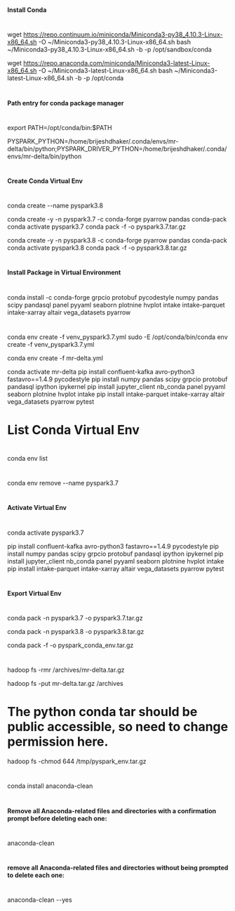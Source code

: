 #
#### Install Conda
#
wget https://repo.continuum.io/miniconda/Miniconda3-py38_4.10.3-Linux-x86_64.sh -O ~/Miniconda3-py38_4.10.3-Linux-x86_64.sh
bash ~/Miniconda3-py38_4.10.3-Linux-x86_64.sh -b -p /opt/sandbox/conda

wget https://repo.anaconda.com/miniconda/Miniconda3-latest-Linux-x86_64.sh -O ~/Miniconda3-latest-Linux-x86_64.sh
bash ~/Miniconda3-latest-Linux-x86_64.sh -b -p /opt/conda

#
#### Path entry for conda package manager
#
export PATH=/opt/conda/bin:$PATH

PYSPARK_PYTHON=/home/brijeshdhaker/.conda/envs/mr-delta/bin/python;PYSPARK_DRIVER_PYTHON=/home/brijeshdhaker/.conda/envs/mr-delta/bin/python

#
#### Create Conda Virtual Env 
#

conda create --name pyspark3.8


conda create -y -n pyspark3.7 -c conda-forge pyarrow pandas conda-pack
conda activate pyspark3.7
conda pack -f -o pyspark3.7.tar.gz


conda create -y -n pyspark3.8 -c conda-forge pyarrow pandas conda-pack
conda activate pyspark3.8
conda pack -f -o pyspark3.8.tar.gz


#
#### Install Package in Virtual Environment
#

conda install -c conda-forge grpcio protobuf pycodestyle numpy pandas scipy pandasql panel pyyaml seaborn plotnine hvplot intake intake-parquet intake-xarray altair vega_datasets pyarrow

#
####  
# 
conda env create -f venv_pyspark3.7.yml
sudo -E /opt/conda/bin/conda env create -f venv_pyspark3.7.yml

conda env create -f mr-delta.yml

conda activate mr-delta
pip install confluent-kafka avro-python3 fastavro==1.4.9 pycodestyle
pip install numpy pandas scipy grpcio protobuf pandasql ipython ipykernel
pip install jupyter_client nb_conda panel pyyaml seaborn plotnine hvplot intake
pip install intake-parquet intake-xarray altair vega_datasets pyarrow pytest

#
# List Conda Virtual Env
#
conda env list

#
#
#
conda env remove --name pyspark3.7

#
#### Activate Virtual Env
#
conda activate pyspark3.7

pip install confluent-kafka avro-python3 fastavro==1.4.9 pycodestyle
pip install numpy pandas scipy grpcio protobuf pandasql ipython ipykernel
pip install jupyter_client nb_conda panel pyyaml seaborn plotnine hvplot intake
pip install intake-parquet intake-xarray altair vega_datasets pyarrow pytest


#
#### Export Virtual Env
#
conda pack -n pyspark3.7 -o pyspark3.7.tar.gz

conda pack -n pyspark3.8 -o pyspark3.8.tar.gz

conda pack -f -o pyspark_conda_env.tar.gz

#
#
#

hadoop fs -rmr /archives/mr-delta.tar.gz

hadoop fs -put mr-delta.tar.gz /archives

# The python conda tar should be public accessible, so need to change permission here.
hadoop fs -chmod 644 /tmp/pyspark_env.tar.gz


#
####
#
conda install anaconda-clean

#
#### Remove all Anaconda-related files and directories with a confirmation prompt before deleting each one:
#
anaconda-clean

#
#### remove all Anaconda-related files and directories without being prompted to delete each one:
#
anaconda-clean --yes